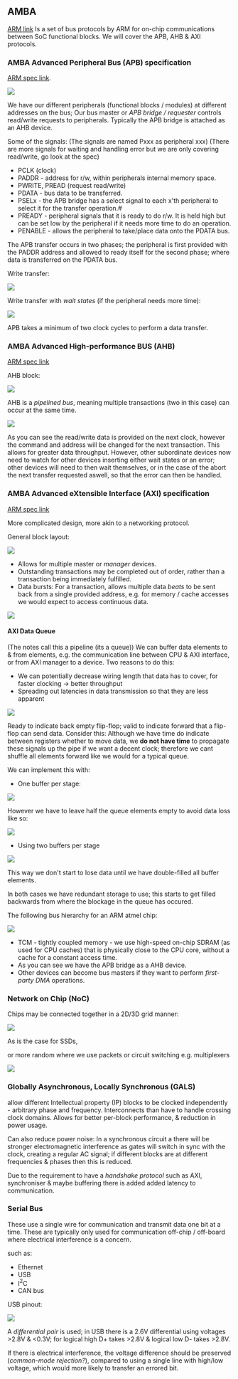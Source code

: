 ## AMBA 
[ARM link](https://developer.arm.com/Architectures/AMBA)
Is a set of bus protocols by ARM for on-chip communications between SoC functional blocks. We will cover the APB, AHB & AXI protocols.

### AMBA Advanced Peripheral Bus (APB) specification
[ARM spec link](https://developer.arm.com/documentation/ihi0024/latest/).

![](misc/Pasted%20image%2020240110014117.png)

We have our different peripherals (functional blocks / modules) at different addresses on the bus; Our bus master or *APB bridge / requester* controls read/write requests to peripherals. Typically the APB bridge is attached as an AHB device.

Some of the signals:
(The signals are named Pxxx as peripheral xxx)
(There are more signals for waiting and handling error but we are only covering read/write, go look at the spec)
- PCLK (clock)
- PADDR - address for r/w, within peripherals internal memory space.
- PWRITE, PREAD (request read/write)
- PDATA - bus data to be transferred.
- PSELx - the APB bridge has a select signal to each x'th peripheral to select it for the transfer operation.#
- PREADY - peripheral signals that it is ready to do r/w. It is held high but can be set low by the peripheral if it needs more time to do an operation.
- PENABLE - allows the peripheral to take/place data onto the PDATA bus.

The APB transfer occurs in two phases; the peripheral is first provided with the PADDR address and allowed to ready itself for the second phase; where data is transferred on the PDATA bus.

Write transfer:

![](misc/Pasted%20image%2020240110021328.png)

Write transfer with *wait states* (if the peripheral needs more time):

![](misc/Pasted%20image%2020240110021347.png)

APB takes a minimum of two clock cycles to perform a data transfer.

### AMBA Advanced High-performance BUS (AHB)
[ARM spec link](https://developer.arm.com/documentation/ihi0033/latest/)

AHB block:

![](misc/Pasted%20image%2020240110024853.png)

AHB is a *pipelined bus*, meaning multiple transactions (two in this case) can occur at the same time.

![](misc/Pasted%20image%2020240110030128.png)

As you can see the read/write data is provided on the next clock, however the command and address will be changed for the next transaction. This allows for greater data throughput.
However, other subordinate devices now need to watch for other devices inserting either wait states or an error; other devices will need to then wait themselves, or in the case of the abort the next transfer requested aswell, so that the error can then be handled.

### AMBA Advanced eXtensible Interface (AXI) specification
[ARM spec link](https://developer.arm.com/documentation/ihi0022/latest)

More complicated design, more akin to a networking protocol.

General block layout:

![](misc/Pasted%20image%2020240110033715.png)

- Allows for multiple master or *manager* devices.
- Outstanding transactions may be completed out of order, rather than a transaction being immediately fulfilled.
- Data bursts: For a transaction, allows multiple data *beats* to be sent back from a single provided address, e.g. for memory / cache accesses we would expect to access continuous data.

![](misc/Pasted%20image%2020240110033730.png)



#### AXI Data Queue
(The notes call this a pipeline (its a queue))
We can buffer data elements to & from elements, e.g. the communication line between CPU & AXI interface, or from AXI manager to a device. Two reasons to do this:
- We can potentially decrease wiring length that data has to cover, for faster clocking -> better throughput
- Spreading out latencies in data transmission so that they are less apparent


![](misc/Pasted%20image%2020240110120230.png)

Ready to indicate  back empty flip-flop; valid to indicate forward that a flip-flop can send data.
Consider this: Although we have time do indicate between registers whether to move data, we **do not have time** to propagate these signals up the pipe if we want a decent clock; therefore we cant shuffle all elements forward like we would for a typical queue.

We can implement this with:

- One buffer per stage:

![](misc/Pasted%20image%2020240110120502.png)

However we have to leave half the queue elements empty to avoid data loss like so:

![](misc/Pasted%20image%2020240110120615.png)

- Using two buffers per stage

![](misc/Pasted%20image%2020240110120654.png)

This way we don't start to lose data until we have double-filled all buffer elements.

In both cases we have redundant storage to use; this starts to get filled backwards from where the blockage in the queue has occured.


The following bus hierarchy for an ARM atmel chip:

![](misc/Pasted%20image%2020240110121149.png)

- TCM - tightly coupled memory - we use high-speed on-chip SDRAM (as used for CPU caches) that is physically close to the CPU core, without a cache for a constant access time.
- As you can see we have the APB bridge as a AHB device.
- Other devices can become bus masters if they want to perform *first-party DMA* operations.

### Network on Chip (NoC)

Chips may be connected together in a 2D/3D grid manner:

![](misc/Pasted%20image%2020240110154841.png)

As is the case for SSDs,

or more random where we use packets or circuit switching e.g. multiplexers

![](misc/Pasted%20image%2020240110154954.png)

### Globally Asynchronous, Locally Synchronous (GALS)

allow different Intellectual property (IP) blocks to be clocked independently - arbitrary phase and frequency. Interconnects than have to handle crossing clock domains. Allows for better per-block performance, & reduction in power usage.

Can also reduce power noise: In a synchronous circuit a there will be stronger electromagnetic interference as gates will switch in sync with the clock, creating a regular AC signal; if different blocks are at different frequencies & phases then this is reduced.

Due to the requirement to have a *handshake protocol* such as AXI, synchroniser & maybe buffering there is added added latency to communication.


### Serial Bus

These use a single wire for communication and transmit data one bit at a time. These are typically only used for communication off-chip / off-board where electrical interference is a concern.


such as:
- Ethernet
- USB
- I$^2$C
- CAN bus

USB pinout:

![](misc/Pasted%20image%2020240110152502.png)

A *differential pair* is used; in USB there is a 2.6V differential using voltages >2.8V & <0.3V; for logical high D+ takes >2.8V & logical low D- takes >2.8V.

If there is electrical interference, the voltage difference should be preserved (*common-mode rejection?*), compared to using a single line with high/low voltage, which would more likely to transfer an errored bit.




